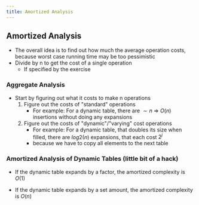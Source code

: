 ```yaml
---
title: Amortized Analysis
---
```




## Amortized Analysis

- The overall idea is to find out how much the average operation costs, because worst case running time may be too pessimistic
- Divide by n to get the cost of a single operation
    - If specified by the exercise

### Aggregate Analysis

- Start by figuring out what it costs to make n operations
  1. Figure out the costs of "standard" operations
      * For example: For a dynamic table, there are $\sim n$ $\Rightarrow$ $O(n)$ insertions without doing any expansions
  2. Figure out the costs of "dynamic"/"varying" cost operations
      * For example: For a dynamic table, that doubles its size when filled, there are $log2(n)$ expansions, that each cost $2^j$ 
      * because we have to copy all elements to the next table

### Amortized Analysis of Dynamic Tables (little bit of a hack)

- If the dynamic table expands by a factor, the amortized complexity is $O(1)$

- If the dynamic table expands by a set amount, the amortized complexity is $O(n)$

